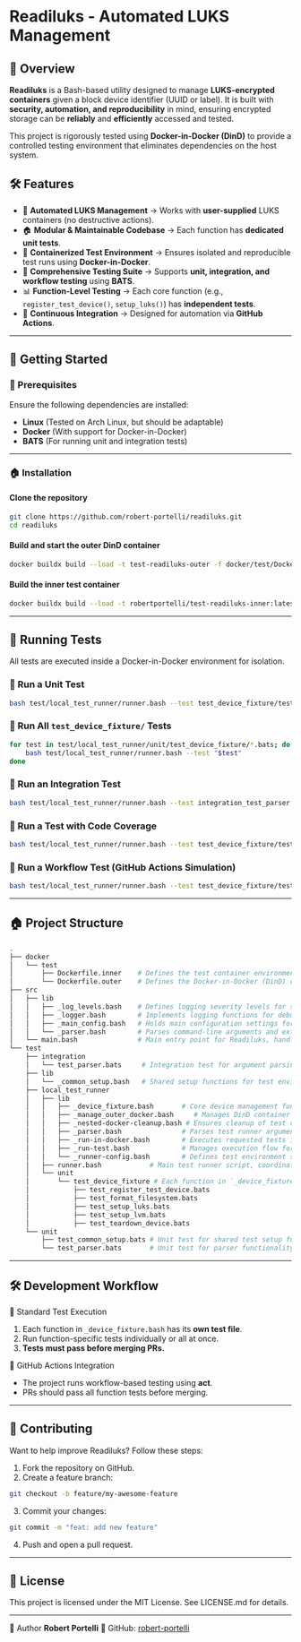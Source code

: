 # Readiluks - Automated LUKS Management

## 💜 Overview
**Readiluks** is a Bash-based utility designed to manage **LUKS-encrypted containers** given a block device identifier (UUID or label). It is built with **security, automation, and reproducibility** in mind, ensuring encrypted storage can be **reliably** and **efficiently** accessed and tested.

This project is rigorously tested using **Docker-in-Docker (DinD)** to provide a controlled testing environment that eliminates dependencies on the host system.

## 🛠️ Features
- 🔐 **Automated LUKS Management** → Works with **user-supplied** LUKS containers (no destructive actions).
- 🏠 **Modular & Maintainable Codebase** → Each function has **dedicated unit tests**.
- 💪 **Containerized Test Environment** → Ensures isolated and reproducible test runs using **Docker-in-Docker**.
- 🧪 **Comprehensive Testing Suite** → Supports **unit, integration, and workflow testing** using **BATS**.
- 📊 **Function-Level Testing** → Each core function (e.g., `register_test_device()`, `setup_luks()`) has **independent tests**.
- 💪 **Continuous Integration** → Designed for automation via **GitHub Actions**.

---

## 🚀 Getting Started

### 📌 Prerequisites
Ensure the following dependencies are installed:
- **Linux** (Tested on Arch Linux, but should be adaptable)
- **Docker** (With support for Docker-in-Docker)
- **BATS** (For running unit and integration tests)

---

### 🏠 Installation
#### Clone the repository
```bash
git clone https://github.com/robert-portelli/readiluks.git
cd readiluks
```

#### Build and start the outer DinD container
```bash
docker buildx build --load -t test-readiluks-outer -f docker/test/Dockerfile.outer .
```

#### Build the inner test container
```bash
docker buildx build --load -t robertportelli/test-readiluks-inner:latest -f docker/test/Dockerfile.inner .
```
---
## 🧪 Running Tests
All tests are executed inside a Docker-in-Docker environment for isolation.

### 💮 Run a Unit Test
```bash
bash test/local_test_runner/runner.bash --test test_device_fixture/test_register_test_device
```

### 💮 Run All `test_device_fixture/` Tests
```bash
for test in test/local_test_runner/unit/test_device_fixture/*.bats; do
    bash test/local_test_runner/runner.bash --test "$test"
done
```

### 💮 Run an Integration Test
```bash
bash test/local_test_runner/runner.bash --test integration_test_parser
```

### 💮 Run a Test with Code Coverage
```bash
bash test/local_test_runner/runner.bash --test test_device_fixture/test_setup_luks --coverage
```

### 💮 Run a Workflow Test (GitHub Actions Simulation)
```bash
bash test/local_test_runner/runner.bash --test test_device_fixture/test_teardown_device --workflow
```

---

## 🏠 Project Structure

```bash
.
├── docker
│   └── test
│       ├── Dockerfile.inner    # Defines the test container environment (Arch Linux + test dependencies)
│       └── Dockerfile.outer    # Defines the Docker-in-Docker (DinD) container for isolated testing
├── src
│   ├── lib
│   │   ├── _log_levels.bash    # Defines logging severity levels for standardized log output
│   │   ├── _logger.bash        # Implements logging functions for debugging and structured output
│   │   ├── _main_config.bash   # Holds main configuration settings for Readiluks execution
│   │   └── _parser.bash        # Parses command-line arguments and extracts LUKS device details
│   └── main.bash               # Main entry point for Readiluks, handling encryption setup and execution
└── test
    ├── integration
    │   └── test_parser.bats     # Integration test for argument parsing and validation
    ├── lib
    │   └── _common_setup.bash   # Shared setup functions for test environments
    ├── local_test_runner
    │   ├── lib
    │   │   ├── _device_fixture.bash       # Core device management functions
    │   │   ├── _manage_outer_docker.bash     # Manages DinD container lifecycle
    │   │   ├── _nested-docker-cleanup.bash # Ensures cleanup of test containers
    │   │   ├── _parser.bash               # Parses test runner arguments
    │   │   ├── _run-in-docker.bash        # Executes requested tests inside nested test containers
    │   │   ├── _run-test.bash             # Manages execution flow for unit and integration tests
    │   │   └── _runner-config.bash        # Defines test environment settings and configurations
    │   ├── runner.bash            # Main test runner script, coordinating execution across test types
    │   └── unit
    │       └── test_device_fixture # Each function in `_device_fixture.bash` has **dedicated tests**
    │           ├── test_register_test_device.bats
    │           ├── test_format_filesystem.bats
    │           ├── test_setup_luks.bats
    │           ├── test_setup_lvm.bats
    │           ├── test_teardown_device.bats
    └── unit
        ├── test_common_setup.bats # Unit test for shared test setup functions
        └── test_parser.bats       # Unit test for parser functionality and argument validation
```

---

## 🛠️ Development Workflow

💮 Standard Test Execution
1) Each function in `_device_fixture.bash` has its **own test file**.
2) Run function-specific tests individually or all at once.
3) **Tests must pass before merging PRs.**

💮 GitHub Actions Integration
- The project runs workflow-based testing using **act**.
- PRs should pass all function tests before merging.

---

## 🤝 Contributing
Want to help improve Readiluks? Follow these steps:
1. Fork the repository on GitHub.
2. Create a feature branch:
```bash
git checkout -b feature/my-awesome-feature
```
3. Commit your changes:
```bash
git commit -m "feat: add new feature"
```
4. Push and open a pull request.

---

## 📄 License
This project is licensed under the MIT License. See LICENSE.md for details.

---

👤 Author
**Robert Portelli**
🔗 GitHub: [robert-portelli](https://github.com/robert-portelli)

